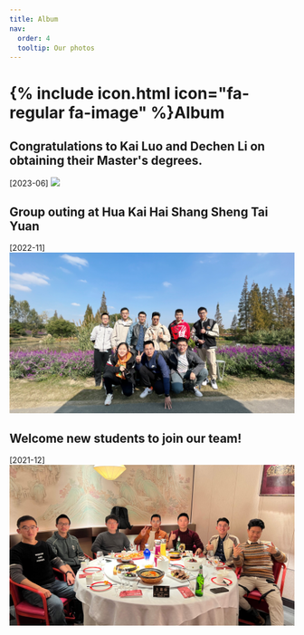 ```yaml
---
title: Album
nav:
  order: 4
  tooltip: Our photos
---
```


# {% include icon.html icon="fa-regular fa-image" %}Album

## Congratulations to Kai Luo and Dechen Li on obtaining their Master's degrees.
[2023-06] 
<img src="../images/together.jpg"/>

## Group outing at Hua Kai Hai Shang Sheng Tai Yuan
[2022-11] 
<img src="../images/together3.jpg"/>

## Welcome new students to join our team!
[2021-12] 
<img src="../images/together2.jpg"/>